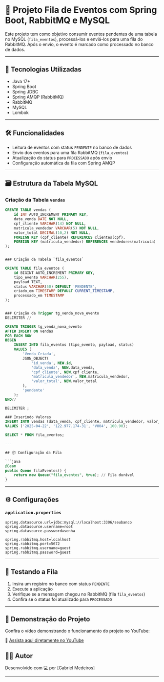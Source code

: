 # 📨 Projeto Fila de Eventos com Spring Boot, RabbitMQ e MySQL

Este projeto tem como objetivo consumir eventos pendentes de uma tabela no MySQL (`fila_eventos`), processá-los e enviá-los para uma fila do RabbitMQ. Após o envio, o evento é marcado como processado no banco de dados.

---

## 🚀 Tecnologias Utilizadas

- Java 17+
- Spring Boot
- Spring JDBC
- Spring AMQP (RabbitMQ)
- RabbitMQ
- MySQL
- Lombok

---

## 🛠️ Funcionalidades

- Leitura de eventos com status `PENDENTE` no banco de dados
- Envio dos eventos para uma fila RabbitMQ (`fila_eventos`)
- Atualização do status para `PROCESSADO` após envio
- Configuração automática da fila com Spring AMQP

---

## 🗃️ Estrutura da Tabela MySQL

### Criação da Tabela `vendas`

```sql
CREATE TABLE vendas (
    id INT AUTO_INCREMENT PRIMARY KEY,
    data_venda DATE NOT NULL,
    cpf_cliente VARCHAR(14) NOT NULL,
    matricula_vendedor VARCHAR(5) NOT NULL,
    valor_total DECIMAL(10,2) NOT NULL,
    FOREIGN KEY (cpf_cliente) REFERENCES clientes(cpf),
    FOREIGN KEY (matricula_vendedor) REFERENCES vendedores(matricula)
);


### Criação da Tabela `fila_eventos`

CREATE TABLE fila_eventos (
    id BIGINT AUTO_INCREMENT PRIMARY KEY,
    tipo_evento VARCHAR(255),
    payload TEXT,
    status VARCHAR(50) DEFAULT 'PENDENTE',
    criado_em TIMESTAMP DEFAULT CURRENT_TIMESTAMP,
    processado_em TIMESTAMP
);


### Criação da Trigger tg_venda_nova_evento
DELIMITER //

CREATE TRIGGER tg_venda_nova_evento 
AFTER INSERT ON vendas
FOR EACH ROW
BEGIN
    INSERT INTO fila_eventos (tipo_evento, payload, status) 
    VALUES (
        'Venda Criada', 
        JSON_OBJECT(
            'id_venda', NEW.id,
            'data_venda', NEW.data_venda,
            'cpf_cliente', NEW.cpf_cliente,
            'matricula_vendedor', NEW.matricula_vendedor,
            'valor_total', NEW.valor_total
        ),
        'pendente'
    );
END//

DELIMITER ;

### Inserindo Valores
INSERT INTO vendas (data_venda, cpf_cliente, matricula_vendedor, valor_total)
VALUES ('2025-04-22', '122.977.174-31', 'V004', 100.90);

SELECT * FROM fila_eventos;

---

## 📦 Configuração da Fila

```java
@Bean
public Queue filaEventos() {
    return new Queue("fila_eventos", true); // Fila durável
}
```
---

## ⚙️ Configurações

### `application.properties`

```properties
spring.datasource.url=jdbc:mysql://localhost:3306/seubanco
spring.datasource.username=root
spring.datasource.password=senha

spring.rabbitmq.host=localhost
spring.rabbitmq.port=5672
spring.rabbitmq.username=guest
spring.rabbitmq.password=guest
```

---

## 🧪 Testando a Fila

1. Insira um registro no banco com status `PENDENTE`
2. Execute a aplicação
3. Verifique se a mensagem chegou no RabbitMQ (fila `fila_eventos`)
4. Confira se o status foi atualizado para `PROCESSADO`

---

## 🎥 Demonstração do Projeto

Confira o vídeo demonstrando o funcionamento do projeto no YouTube:

🔗 [Assista aqui diretamente no YouTube]([https://youtu.be/OC4p97kugEk](https://www.youtube.com/watch?v=A6yoq7OvE0I&ab_channel=GabrielM))



## 👨‍💻 Autor

Desenvolvido com 💻 por [Gabriel Medeiros]

---

